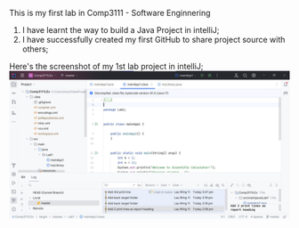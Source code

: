 This is my first lab in Comp3111 - Software Enginnering
1. I have learnt the way to build a Java Project in intelliJ;
2. I have successfully created my first GitHub to share project source with others;

Here's the screenshot of my 1st lab project in intelliJ;
![Screenshot of Intellij](../../resources/comp3111lab.jpg)